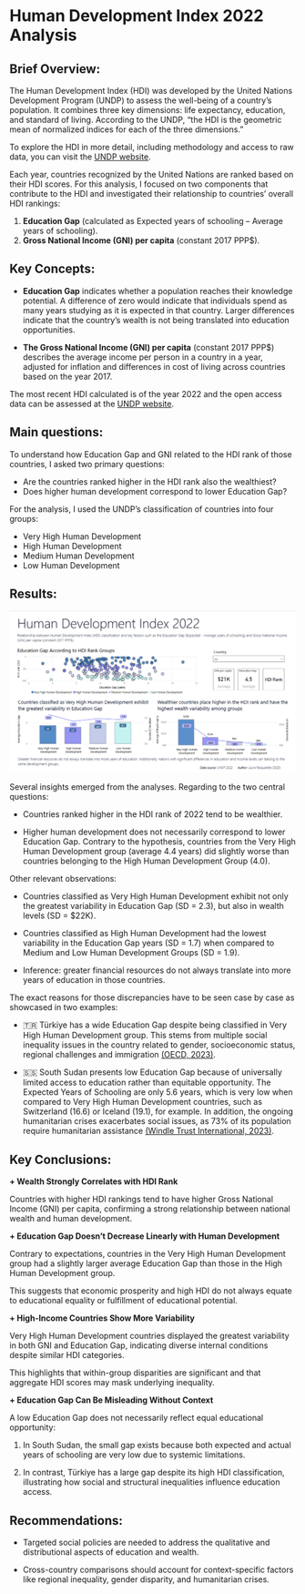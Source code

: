 # Human Development Index 2022 Analysis

## **Brief Overview:**

The Human Development Index (HDI) was developed by the United Nations Development Program (UNDP) to assess the well-being of a country’s population. It combines three key dimensions: life expectancy, education, and standard of living. According to the UNDP, “the HDI is the geometric mean of normalized indices for each of the three dimensions.”

To explore the HDI in more detail, including methodology and access to raw data, you can visit the [UNDP website](https://hdr.undp.org/data-center/human-development-index#/indicies/HDI).

Each year, countries recognized by the United Nations are ranked based on their HDI scores. For this analysis, I focused on two components that contribute to the HDI and investigated their relationship to countries’ overall HDI rankings:

1.	**Education Gap** (calculated as Expected years of schooling – Average years of schooling).
2.	**Gross National Income (GNI) per capita** (constant 2017 PPP$).

## **Key Concepts:**

+	**Education Gap** indicates whether a population reaches their knowledge potential. A difference of zero would indicate that individuals spend as many years studying as it is expected in that country. Larger differences indicate that the country’s wealth is not being translated into education opportunities.

+	**The Gross National Income (GNI) per capita** (constant 2017 PPP$) describes the average income per person in a country in a year, adjusted for inflation and differences in cost of living across countries based on the year 2017.

The most recent HDI calculated is of the year 2022 and the open access data can be assessed at the [UNDP website](https://hdr.undp.org/data-center/documentation-and-downloads).

## **Main questions:**

To understand how Education Gap and GNI related to the HDI rank of those countries, I asked two primary questions:

+ Are the countries ranked higher in the HDI rank also the wealthiest?
+ Does higher human development correspond to lower Education Gap? 

For the analysis, I used the UNDP’s classification of countries into four groups:

+ Very High Human Development
+ High Human Development
+ Medium Human Development 
+ Low Human Development

## **Results:**

![Dashboard](https://github.com/lpasqualette/portfolioHDI/blob/master/HDIPortfolio.png)

Several insights emerged from the analyses. Regarding to the two central questions:

+ Countries ranked higher in the HDI rank of 2022 tend to be wealthier.

+ Higher human development does not necessarily correspond to lower Education Gap. Contrary to the hypothesis, countries from the Very High Human Development group (average 4.4 years) did slightly worse than countries belonging to the High Human Development Group (4.0).

Other relevant observations:

+ Countries classified as Very High Human Development exhibit not only the greatest variability in Education Gap (SD = 2.3), but also in wealth levels (SD = $22K). 

+ Countries classified as High Human Development had the lowest variability in the Education Gap years (SD = 1.7) when compared to Medium and Low Human Development Groups (SD = 1.9).

+ Inference: greater financial resources do not always translate into more years of education in those countries. 

The exact reasons for those discrepancies have to be seen case by case as showcased in two examples:

+ 🇹🇷 Türkiye has a wide Education Gap despite being classified in Very High Human Development group. This stems from multiple social inequality issues in the country related to gender, socioeconomic status, regional challenges and immigration [(OECD, 2023)](https://www.oecd.org/content/dam/oecd/en/publications/reports/2023/04/taking-stock-of-education-reforms-for-access-and-quality-in-turkiye_8ef9c5a2/5ea7657e-en.pdf).

+ 🇸🇸 South Sudan presents low Education Gap because of universally limited access to education rather than equitable opportunity. The Expected Years of Schooling are only 5.6 years, which is very low when compared to Very High Human Development countries, such as Switzerland (16.6) or Iceland (19.1), for example. In addition, the ongoing humanitarian crises exacerbates social issues, as 73% of its population require  humanitarian assistance [(Windle Trust International, 2023)](https://www.windle.org.uk/south-sudan-education-system). 

## Key Conclusions:

**+ Wealth Strongly Correlates with HDI Rank**

Countries with higher HDI rankings tend to have higher Gross National Income (GNI) per capita, confirming a strong relationship between national wealth and human development.

**+ Education Gap Doesn’t Decrease Linearly with Human Development**

Contrary to expectations, countries in the Very High Human Development group had a slightly larger average Education Gap than those in the High Human Development group.

This suggests that economic prosperity and high HDI do not always equate to educational equality or fulfillment of educational potential.

**+ High-Income Countries Show More Variability**

Very High Human Development countries displayed the greatest variability in both GNI and Education Gap, indicating diverse internal conditions despite similar HDI categories.

This highlights that within-group disparities are significant and that aggregate HDI scores may mask underlying inequality.

**+ Education Gap Can Be Misleading Without Context**

A low Education Gap does not necessarily reflect equal educational opportunity:

1. In South Sudan, the small gap exists because both expected and actual years of schooling are very low due to systemic limitations.

2. In contrast, Türkiye has a large gap despite its high HDI classification, illustrating how social and structural inequalities influence education access.

## Recommendations:

+ Targeted social policies are needed to address the qualitative and distributional aspects of education and wealth.

+ Cross-country comparisons should account for context-specific factors like regional inequality, gender disparity, and humanitarian crises.